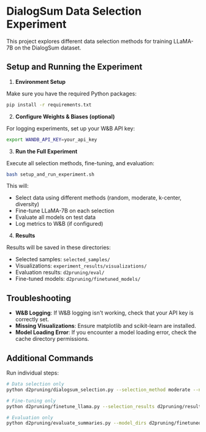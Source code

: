 # DialogSum Data Selection Experiment

This project explores different data selection methods for training LLaMA-7B on the DialogSum dataset.

## Setup and Running the Experiment

1. **Environment Setup**

Make sure you have the required Python packages:

```bash
pip install -r requirements.txt
```

2. **Configure Weights & Biases (optional)**

For logging experiments, set up your W&B API key:

```bash
export WANDB_API_KEY=your_api_key
```

3. **Run the Full Experiment**

Execute all selection methods, fine-tuning, and evaluation:

```bash
bash setup_and_run_experiment.sh
```

This will:
- Select data using different methods (random, moderate, k-center, diversity)
- Fine-tune LLaMA-7B on each selection
- Evaluate all models on test data
- Log metrics to W&B (if configured)

4. **Results**

Results will be saved in these directories:
- Selected samples: `selected_samples/`
- Visualizations: `experiment_results/visualizations/`
- Evaluation results: `d2pruning/eval/`
- Fine-tuned models: `d2pruning/finetuned_models/`

## Troubleshooting

- **W&B Logging**: If W&B logging isn't working, check that your API key is correctly set.
- **Missing Visualizations**: Ensure matplotlib and scikit-learn are installed.
- **Model Loading Error**: If you encounter a model loading error, check the cache directory permissions.

## Additional Commands

Run individual steps:

```bash
# Data selection only
python d2pruning/dialogsum_selection.py --selection_method moderate --num_samples 10 --enable_wandb --visualize

# Fine-tuning only
python d2pruning/finetune_llama.py --selection_results d2pruning/results/selection_results_moderate_10.json

# Evaluation only
python d2pruning/evaluate_summaries.py --model_dirs d2pruning/finetuned_models/* --max_test_samples 50
```
